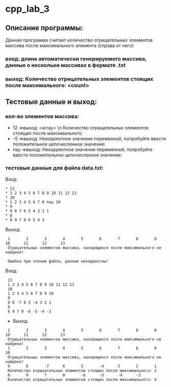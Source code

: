 # cpp_lab_3

## Описание программы:
Данная программа считает количество отрицательных элементов массива после максимального элемента (справа от него)
### вход: длина автоматически генерируемого массива, данные о нескольки массивах в формате .txt
### выход: Количество отрицательных элементов стоящих после максимального: \<count\>
  
 ## Тестовые данные и выход:
 ### кол-во элементов массива: 
 * 12  =>выход: \<array\> \\n Количество отрицательных элементов стоящих после максимального: <count>
 * -5  =>выход: Некорректное значение переменной, попробуйте ввести положительное целочисленное значение: 
 * пау =>выход: Некорректное значение переменной, попробуйте ввести положительное целочисленное значение: 
 
 ### тестовые данные для файла data.txt:
 Вход:
 ```
* 13
* 1 2 3 4 5 6 7 8 9 10 11 12 13
* 10
* 1 2 3 4 5 6 7 8 пау 10
* 9
* 9 8 7 6 5 4 3 2 1
* 8
* 8 9 7 0 6 5 4 3
```
Выход:
```
 1       2       3       4       5       6       7       8       9       10      11      12      13
 Отрицательных элементов массива, находящихся после максимального не найдено!

 Ошибка при чтении файла, данные некорректны!
```
Вход:
```
 13
 1 2 3 4 5 6 7 8 9 10 11 12 13
 10
 1 2 3 4 5 6 7 8 9 10
 9
 9 8 -7 6 5 -4 3 2 1
 8
 8 9 7 0 -6 -5 -4 -3
```
- Выход:
```
 1       2       3       4       5       6       7       8       9       10      11      12      13
 Отрицательных элементов массива, находящихся после максимального не найдено!
 1       2       3       4       5       6       7       8       9       10
 Отрицательных элементов массива, находящихся после максимального не найдено!
 9       8       -7      6       5       -4      3       2       1
 Количество отрицательных элементов стоящих после максимального: 2
 8       9       7       0       -6      -5      -4      -3
 Количество отрицательных элементов стоящих после максимального: 4
```
